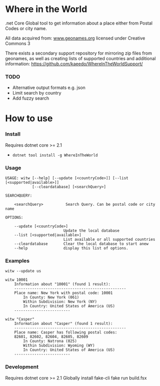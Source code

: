 # Where in the World
.net Core Global tool to get information about a place either from Postal Codes or city name.

All data acquired from: www.geonames.org licensed under Creative Commons 3

There exists a secondary support repository for mirroring zip files from geonames, as well as creating lists of supported countries and additional information: https://github.com/kaeedo/WhereInTheWorldSupport/

### TODO
* Alternative output formats e.g. json
* Limit search by country
* Add fuzzy search

# How to use

### Install
Requires dotnet core >= 2.1
* `dotnet tool install -g WhereInTheWorld`

### Usage

	USAGE: witw [--help] [--update [<countryCode>]] [--list [<supported|available>]]
				[--cleardatabase] [<searchQuery>]

	SEARCHQUERY:

		<searchQuery>          Search Query. Can be postal code or city name

	OPTIONS:

		--update [<countryCode>]
							  Update the local database
		--list [<supported|available>]
							  List available or all supported countries
		--cleardatabase       Clear the local database to start anew
		--help                display this list of options.



### Examples

    witw --update us

	witw 10001
		Information about "10001" (found 1 result):
		--------------------------------------------------
		Place name: New York with postal code: 10001
			In County: New York (061)
			Within Subdivision: New York (NY)
			In Country: United States of America (US)
		-------------------------

	witw "Casper"
        Information about "Casper" (found 1 result):
        --------------------------------------------------
        Place name: Casper has following postal codes:
        82601, 82602, 82604, 82605, 82609
            In County: Natrona (025)
            Within Subdivision: Wyoming (WY)
            In Country: United States of America (US)
        -------------------------


### Development
Requires dotnet core >= 2.1
Globally install fake-cli
fake run build.fsx
	